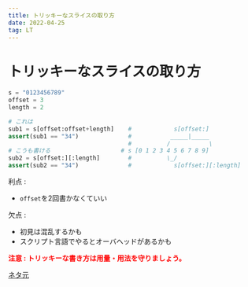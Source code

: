 ```yaml
---
title: トリッキーなスライスの取り方
date: 2022-04-25
tag: LT
---
```


# トリッキーなスライスの取り方
```py {caption="take-slice.py"}
s = "0123456789"
offset = 3
length = 2

# これは
sub1 = s[offset:offset+length]    #            s[offset:]
assert(sub1 == "34")              #           _____|_____
                                  #          /           \
# こうも書ける                    # s [0 1 2 3 4 5 6 7 8 9]
sub2 = s[offset:][:length]        #          \_/
assert(sub2 == "34")              #            s[offset:][:length]
```

利点 :
- `offset`を2回書かなくていい

欠点 :
- 初見は混乱するかも
- スクリプト言語でやるとオーバヘッドがあるかも


<span style="color:red">**注意 : トリッキーな書き方は用量・用法を守りましょう。**</span>

[ネタ元](https://twitter.com/m_ou_se/status/1403426221367627777)
